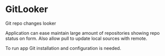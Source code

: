 # GitLooker
Git repo changes looker

Application can ease maintain large amount of repositories showing repo status on form.
Also allow pull to update local sources with remote.

To run app Git installation and configuration is needed.
